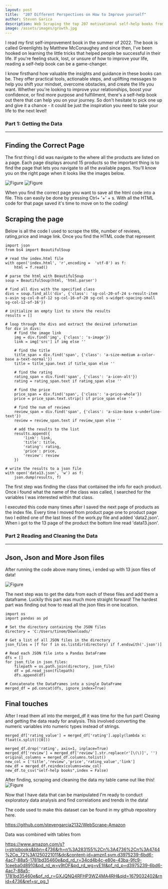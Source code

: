 ```yaml
---
layout: post
title:  "207 Different Perspectives on How to Improve yourself"
author: Steven Garica
description: Web Scraping the top 207 motivational self-help books from Amazon's website!
image: /assets/images/growth.jpg
---
```


I read my first self-improvement book in the summer of 2022. The book is called Greenlights by Matthew McConaughey and since then, I've been hooked on learning the little tricks that helped people be successful in their life. If you're feeling stuck, lost, or unsure of how to improve your life, reading a self-help book can be a game-changer. 

I know firsthand how valuable the insights and guidance in these books can be. They offer practical tools, actionable steps, and uplifting messages to help you shift your mindset, overcome obstacles, and create the life you want. Whether you're looking to improve your relationships, boost your confidence, or find more purpose and fulfillment, there's a self-help book out there that can help you on your journey. So don't hesitate to pick one up and give it a chance - it could be just the inspiration you need to take your life to the next level!



### Part 1: Getting the Data
---

## Finding the Correct Page

The first thing I did was navigate to the where all the products are listed on a page. Each page displays around 15 products so the important thing is to find the page that  lets you navigate to all the available pages. You'll know you on the right page when it looks like the images below.  

![Figure](https://raw.githubusercontent.com/stevengarcia2132/my386blog/main/assets/images/amazon.png)
![Figure](https://raw.githubusercontent.com/stevengarcia2132/my386blog/main/assets/images/pages.jpg)

When you find the correct page you want to save all the html code into a file. This can easily be done by pressing Ctrl+ '+' + s. With all the HTML code for that page saved it's time to move on to the coding! 



## Scraping the page
Below is all the code I used to scrape the title, number of reviews, rating,price and image link. Once you find the HTML code that represent

```
import json
from bs4 import BeautifulSoup

# read the index.html file
with open('index.html', 'r',encoding =  'utf-8') as f:
    html = f.read()

# parse the html with BeautifulSoup
soup = BeautifulSoup(html, 'html.parser')

# find all divs with the specified class
divs = soup.find_all('div', {'class': 'sg-col-20-of-24 s-result-item s-asin sg-col-0-of-12 sg-col-16-of-20 sg-col s-widget-spacing-small sg-col-12-of-16'})

# initialize an empty list to store the results
results = []

# loop through the divs and extract the desired information
for div in divs:
    # find the image link
    img = div.find('img', {'class': 's-image'})
    link = img['src'] if img else ''
    
    # find the title
    title_span = div.find('span', {'class': 'a-size-medium a-color-base a-text-normal'})
    title = title_span.text if title_span else ''
    
    # find the rating
    rating_span = div.find('span', {'class': 'a-icon-alt'})
    rating = rating_span.text if rating_span else ''
    
    # find the price
    price_span = div.find('span', {'class': 'a-price-whole'})
    price = price_span.text.strip() if price_span else ''

    # find the num of reviews
    review_span = div.find('span', {'class': 'a-size-base s-underline-text'})
    review = review_span.text if review_span else ''

    # add the results to the list
    results.append({
        'link': link,
        'title': title,
        'rating': rating,
        'price': price,
        'review': review
    })

# write the results to a json file
with open('data13.json', 'w') as f:
    json.dump(results, f)

```
The first step was finding the class that contained the info for each product. Once i found what the name of the class was called, I searched for the variables I was interested within that class. 


 I executed this code many times after I saved the next page of products as the index file. Every time I moved from product page one to product page two I edited one of the last lines of the work.py file and added 'data2.json'. When i got to the 13 page of the product the bottom line read 'data13.json'.


### Part 2 Reading and Cleaning the Data
---

## Json, Json and More Json files

After running the code above many times, i ended up with 13 json files of data!

![Figure](https://raw.githubusercontent.com/stevengarcia2132/my386blog/main/assets/images/jsons.png)

The next step was to get the data from each of these files and add them a dataframe. Luckily this part was much more straight forward! The hardest part was finding out how to read all the json files in one location. 

```
import os
import pandas as pd

# Set the directory containing the JSON files
directory = 'C:/Users/tinom/Downloads/'

# Get a list of all JSON files in the directory
json_files = [f for f in os.listdir(directory) if f.endswith('.json')]

# Read each JSON file into a Pandas DataFrame
dfs = []
for json_file in json_files:
    filepath = os.path.join(directory, json_file)
    df = pd.read_json(filepath)
    dfs.append(df)

# Concatenate the DataFrames into a single DataFrame
merged_df = pd.concat(dfs, ignore_index=True)
```

## Final touches
After I read them all into the merged_df it was time for the fun part! Cleaing and getting the data ready for analysis. This involved converting the numeric variables into numeric types instead of strings. 

```# create a new column called "rating_value"
merged_df['rating_value'] = merged_df['rating'].apply(lambda x: float(x.split()[0]))

merged_df.drop('rating', axis=1, inplace=True)
merged_df['review'] = merged_df['review'].str.replace(r'[\(\)]', '')
original_columns = merged_df.columns.tolist()
new_col = ['title','review','price','rating_value','link']
new_df = merged_df.reindex(columns=new_col)
new_df.to_csv("self-help books",index = False)
```

After finding, scraping and cleaning the data my table came out like this!
![Figure](https://raw.githubusercontent.com/stevengarcia2132/my386blog/main/assets/images/table.png)

Now that I have data that can be manipulated I'm ready to conduct exploratory data analysis and find correlations and trends in the data!

The code used to make this dataset can be found in my github repository here. 

https://github.com/stevengarcia2132/WebScrape-Amazon

Data was combined with tables from 

https://www.amazon.com/s?i=stripbooks&bbn=4736&rh=n%3A283155%2Cn%3A4736%2Cn%3A4744%2Cp_72%3A1250221011&dc&content-id=amzn1.sym.d3975239-6bd6-4ac7-88a5-1781bd35460e&pd_rd_r=34cd4b4c-e80e-43ba-9fc9-1ceeba0d8910&pd_rd_w=y9tOF&pd_rd_wg=yE1lI&pf_rd_p=d3975239-6bd6-4ac7-88a5-1781bd35460e&pf_rd_r=GXJQNQ4RFHP3WZ4MA4RH&qid=1679032402&rnid=4736&ref=sr_pg_1